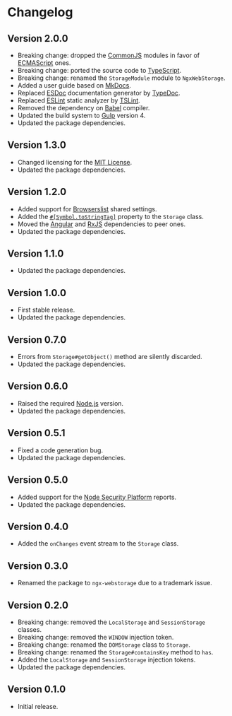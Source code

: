 # Changelog

## Version 2.0.0
- Breaking change: dropped the [CommonJS](https://nodejs.org/api/modules.html) modules in favor of [ECMAScript](http://www.ecma-international.org/ecma-262/6.0/#sec-modules) ones.
- Breaking change: ported the source code to [TypeScript](https://www.typescriptlang.org).
- Breaking change: renamed the `StorageModule` module to `NgxWebStorage`.
- Added a user guide based on [MkDocs](http://www.mkdocs.org).
- Replaced [ESDoc](https://esdoc.org) documentation generator by [TypeDoc](https://typedoc.org).
- Replaced [ESLint](https://eslint.org) static analyzer by [TSLint](https://palantir.github.io/tslint).
- Removed the dependency on [Babel](https://babeljs.io) compiler.
- Updated the build system to [Gulp](https://gulpjs.com) version 4.
- Updated the package dependencies.

## Version 1.3.0
- Changed licensing for the [MIT License](https://opensource.org/licenses/MIT).
- Updated the package dependencies.

## Version 1.2.0
- Added support for [Browserslist](http://browserl.ist) shared settings.
- Added the [`#[Symbol.toStringTag]`](https://developer.mozilla.org/en-US/docs/Web/JavaScript/Reference/Global_Objects/Symbol/toStringTag) property to the `Storage` class.
- Moved the [Angular](https://angular.io) and [RxJS](http://reactivex.io/rxjs) dependencies to peer ones.
- Updated the package dependencies.

## Version 1.1.0
- Updated the package dependencies.

## Version 1.0.0
- First stable release.
- Updated the package dependencies.

## Version 0.7.0
- Errors from `Storage#getObject()` method are silently discarded.
- Updated the package dependencies.

## Version 0.6.0
- Raised the required [Node.js](https://nodejs.org) version.
- Updated the package dependencies.

## Version 0.5.1
- Fixed a code generation bug.
- Updated the package dependencies.

## Version 0.5.0
- Added support for the [Node Security Platform](https://nodesecurity.io) reports.
- Updated the package dependencies.

## Version 0.4.0
- Added the `onChanges` event stream to the `Storage` class.

## Version 0.3.0
- Renamed the package to `ngx-webstorage` due to a trademark issue. 

## Version 0.2.0
- Breaking change: removed the `LocalStorage` and `SessionStorage` classes.
- Breaking change: removed the `WINDOW` injection token.
- Breaking change: renamed the `DOMStorage` class to `Storage`.
- Breaking change: renamed the `Storage#containsKey` method to `has`.
- Added the `LocalStorage` and `SessionStorage` injection tokens.
- Updated the package dependencies.

## Version 0.1.0
- Initial release.
